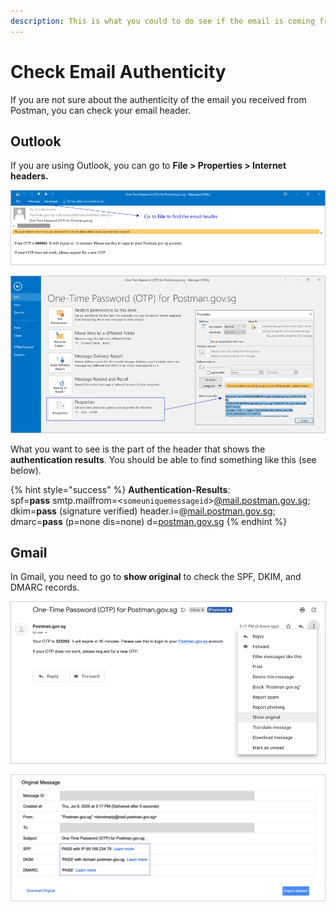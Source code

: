 ```yaml
---
description: This is what you could to do see if the email is coming from Postman.
---
```


# Check Email Authenticity

If you are not sure about the authenticity of the email you received from Postman, you can check your email header.

## Outlook

If you are using Outlook, you can go to **File > Properties > Internet headers.**

![](<../../.gitbook/assets/postman-prop-file (1).png>)

![](../../.gitbook/assets/postman-prop-header.png)

What you want to see is the part of the header that shows the **authentication results**. You should be able to find something like this (see below).

{% hint style="success" %}
**Authentication-Results**:\
spf=**pass** smtp.mailfrom=<`someuniquemessageid`>[@mail.postman.gov.sg](mailto:010001732fa75c8d-6f7b6c04-ec03-4b1e-820b-9bf34a69d10c-000000@mail.postman.gov.sg);\
dkim=**pass** (signature verified) header.i=@[mail.postman.gov.sg](http://mail.postman.gov.sg/);\
dmarc=**pass** (p=none dis=none) d=[postman.gov.sg](http://postman.gov.sg/)
{% endhint %}

## Gmail

In Gmail, you need to go to **show original** to check the SPF, DKIM, and DMARC records.

![](../../.gitbook/assets/postman-spf-check-header-gmail.png)

![Make sure that SPF, DKIM, and DMARC are all 'PASS'](../../.gitbook/assets/postman-spf-check-gmail.png)
